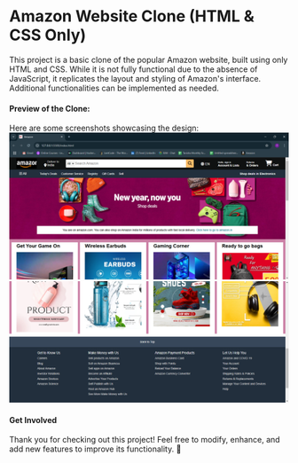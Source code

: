<h1>Amazon Website Clone (HTML & CSS Only)</h1>
This project is a basic clone of the popular Amazon website, built using only HTML and CSS. While it is not fully functional due to the absence of JavaScript, it replicates the layout and styling of Amazon's interface. Additional functionalities can be implemented as needed.

<h4>Preview of the Clone:</h4>
Here are some screenshots showcasing the design:

<img src="amazonclone1.png" alt="Amazon Clone Screenshot 1"> 

<img src="amazoneclone2.png" alt="Amazon Clone Screenshot 2">
<h4>Get Involved</h4>
Thank you for checking out this project! Feel free to modify, enhance, and add new features to improve its functionality. 🚀
